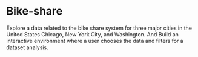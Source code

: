 # Bike-share
Explore a data related to the bike share system for three major cities in the United States Chicago, New York City, and Washington. And Build an interactive environment where a user chooses the data and filters for a dataset analysis.
